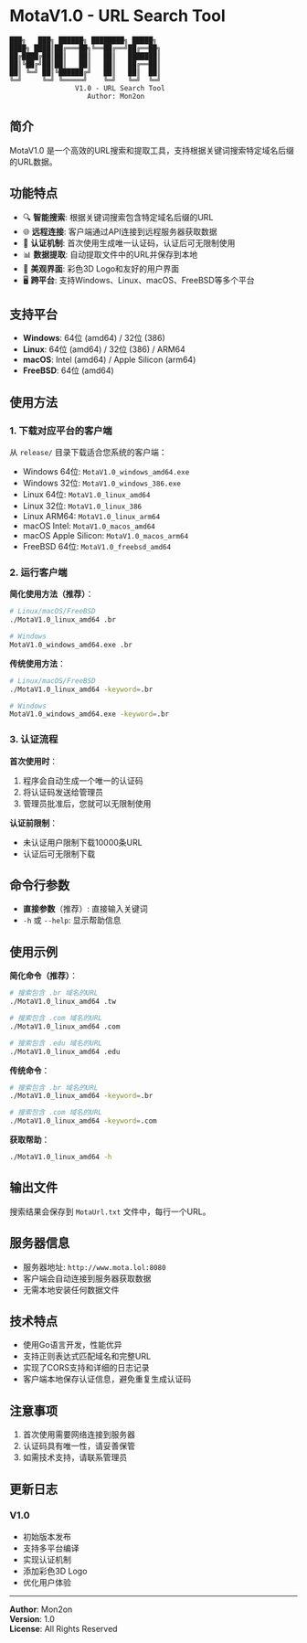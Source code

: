 # MotaV1.0 - URL Search Tool

```
███╗   ███╗ ██████╗ ████████╗ █████╗
████╗ ████║██╔═══██╗╚══██╔══╝██╔══██╗
██╔████╔██║██║   ██║   ██║   ███████║
██║╚██╔╝██║██║   ██║   ██║   ██╔══██║
██║ ╚═╝ ██║╚██████╔╝   ██║   ██║  ██║
╚═╝     ╚═╝ ╚═════╝    ╚═╝   ╚═╝  ╚═╝
                V1.0 - URL Search Tool
                   Author: Mon2on
```

## 简介

MotaV1.0 是一个高效的URL搜索和提取工具，支持根据关键词搜索特定域名后缀的URL数据。

## 功能特点

- 🔍 **智能搜索**: 根据关键词搜索包含特定域名后缀的URL
- 🌐 **远程连接**: 客户端通过API连接到远程服务器获取数据
- 🔐 **认证机制**: 首次使用生成唯一认证码，认证后可无限制使用
- 📊 **数据提取**: 自动提取文件中的URL并保存到本地
- 🎨 **美观界面**: 彩色3D Logo和友好的用户界面
- 🖥️ **跨平台**: 支持Windows、Linux、macOS、FreeBSD等多个平台

## 支持平台

- **Windows**: 64位 (amd64) / 32位 (386)
- **Linux**: 64位 (amd64) / 32位 (386) / ARM64
- **macOS**: Intel (amd64) / Apple Silicon (arm64)
- **FreeBSD**: 64位 (amd64)

## 使用方法

### 1. 下载对应平台的客户端

从 `release/` 目录下载适合您系统的客户端：

- Windows 64位: `MotaV1.0_windows_amd64.exe`
- Windows 32位: `MotaV1.0_windows_386.exe`
- Linux 64位: `MotaV1.0_linux_amd64`
- Linux 32位: `MotaV1.0_linux_386`
- Linux ARM64: `MotaV1.0_linux_arm64`
- macOS Intel: `MotaV1.0_macos_amd64`
- macOS Apple Silicon: `MotaV1.0_macos_arm64`
- FreeBSD 64位: `MotaV1.0_freebsd_amd64`

### 2. 运行客户端

**简化使用方法（推荐）**：
```bash
# Linux/macOS/FreeBSD
./MotaV1.0_linux_amd64 .br

# Windows
MotaV1.0_windows_amd64.exe .br
```

**传统使用方法**：
```bash
# Linux/macOS/FreeBSD
./MotaV1.0_linux_amd64 -keyword=.br

# Windows
MotaV1.0_windows_amd64.exe -keyword=.br
```

### 3. 认证流程

**首次使用时**：
1. 程序会自动生成一个唯一的认证码
2. 将认证码发送给管理员
3. 管理员批准后，您就可以无限制使用

**认证前限制**：
- 未认证用户限制下载10000条URL
- 认证后可无限制下载

## 命令行参数

- **直接参数**（推荐）: 直接输入关键词
- `-h` 或 `--help`: 显示帮助信息

## 使用示例

**简化命令（推荐）**：
```bash
# 搜索包含 .br 域名的URL
./MotaV1.0_linux_amd64 .tw

# 搜索包含 .com 域名的URL
./MotaV1.0_linux_amd64 .com

# 搜索包含 .edu 域名的URL
./MotaV1.0_linux_amd64 .edu
```

**传统命令**：
```bash
# 搜索包含 .br 域名的URL
./MotaV1.0_linux_amd64 -keyword=.br

# 搜索包含 .com 域名的URL
./MotaV1.0_linux_amd64 -keyword=.com
```

**获取帮助**：
```bash
./MotaV1.0_linux_amd64 -h
```

## 输出文件

搜索结果会保存到 `MotaUrl.txt` 文件中，每行一个URL。

## 服务器信息

- 服务器地址: `http://www.mota.lol:8080`
- 客户端会自动连接到服务器获取数据
- 无需本地安装任何数据文件

## 技术特点

- 使用Go语言开发，性能优异
- 支持正则表达式匹配域名和完整URL
- 实现了CORS支持和详细的日志记录
- 客户端本地保存认证信息，避免重复生成认证码

## 注意事项

1. 首次使用需要网络连接到服务器
2. 认证码具有唯一性，请妥善保管
3. 如需技术支持，请联系管理员

## 更新日志

### V1.0
- 初始版本发布
- 支持多平台编译
- 实现认证机制
- 添加彩色3D Logo
- 优化用户体验

---

**Author**: Mon2on  
**Version**: 1.0  
**License**: All Rights Reserved 